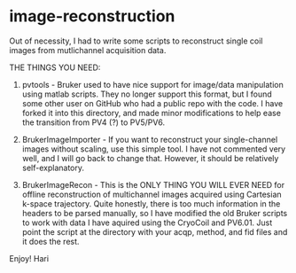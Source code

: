 # image-reconstruction

Out of necessity, I had to write some scripts to reconstruct single coil images from mutlichannel acquisition data.


THE THINGS YOU NEED:

1. pvtools - Bruker used to have nice support for image/data manipulation using matlab scripts. They no longer support this format, but I found some other user on GitHub who had a public repo with the code. I have forked it into this directory, and made minor modifications to help ease the transition from PV4 (?) to PV5/PV6.

2. BrukerImageImporter - If you want to reconstruct your single-channel images without scaling, use this simple tool. I have not commented very well, and I will go back to change that. However, it should be relatively self-explanatory.

3. BrukerImageRecon - This is the ONLY THING YOU WILL EVER NEED for offline reconstruction of multichannel images acquired using Cartesian k-space trajectory. Quite honestly, there is too much information in the headers to be parsed manually, so I have modified the old Bruker scripts to work with data I have aquired using the CryoCoil and PV6.01. Just point the script at the directory with your acqp, method, and fid files and it does the rest.


Enjoy!
Hari
